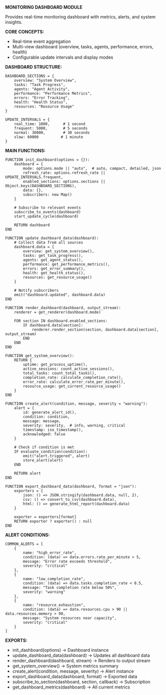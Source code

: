 **MONITORING DASHBOARD MODULE**

Provides real-time monitoring dashboard with metrics, alerts, and system insights.

**CORE CONCEPTS:**
- Real-time event aggregation
- Multi-view dashboard (overview, tasks, agents, performance, errors, health)
- Configurable update intervals and display modes

**DASHBOARD STRUCTURE:**
```
DASHBOARD_SECTIONS = {
    overview: "System Overview",
    tasks: "Task Progress", 
    agents: "Agent Activity",
    performance: "Performance Metrics",
    errors: "Error Tracking",
    health: "Health Status",
    resources: "Resource Usage"
}

UPDATE_INTERVALS = {
    real_time: 1000,      # 1 second
    frequent: 5000,       # 5 seconds
    normal: 30000,        # 30 seconds
    slow: 60000          # 1 minute
}
```

**MAIN FUNCTIONS:**

```
FUNCTION init_dashboard(options = {}):
    dashboard = {
        mode: options.mode || "auto",  # auto, compact, detailed, json
        refresh_rate: options.refresh_rate || UPDATE_INTERVALS.frequent,
        enabled_sections: options.sections || Object.keys(DASHBOARD_SECTIONS),
        data: {},
        subscribers: new Map()
    }
    
    # Subscribe to relevant events
    subscribe_to_events(dashboard)
    start_update_cycle(dashboard)
    
    RETURN dashboard
END

FUNCTION update_dashboard_data(dashboard):
    # Collect data from all sources
    dashboard.data = {
        overview: get_system_overview(),
        tasks: get_task_progress(),
        agents: get_agent_status(),
        performance: get_performance_metrics(),
        errors: get_error_summary(),
        health: get_health_status(),
        resources: get_resource_usage()
    }
    
    # Notify subscribers
    emit("dashboard.updated", dashboard.data)
END

FUNCTION render_dashboard(dashboard, output_stream):
    renderer = get_renderer(dashboard.mode)
    
    FOR section IN dashboard.enabled_sections:
        IF dashboard.data[section]:
            renderer.render_section(section, dashboard.data[section], output_stream)
        END
    END
END

FUNCTION get_system_overview():
    RETURN {
        uptime: get_process_uptime(),
        active_sessions: count_active_sessions(),
        total_tasks: count_total_tasks(),
        completion_rate: calculate_completion_rate(),
        error_rate: calculate_error_rate_per_minute(),
        resource_usage: get_current_resource_usage()
    }
END

FUNCTION create_alert(condition, message, severity = "warning"):
    alert = {
        id: generate_alert_id(),
        condition: condition,
        message: message,
        severity: severity,  # info, warning, critical
        timestamp: iso_timestamp(),
        acknowledged: false
    }
    
    # Check if condition is met
    IF evaluate_condition(condition):
        emit("alert.triggered", alert)
        store_alert(alert)
    END
    
    RETURN alert
END

FUNCTION export_dashboard_data(dashboard, format = "json"):
    exporters = {
        json: () => JSON.stringify(dashboard.data, null, 2),
        csv: () => convert_to_csv(dashboard.data),
        html: () => generate_html_report(dashboard.data)
    }
    
    exporter = exporters[format]
    RETURN exporter ? exporter() : null
END
```

**ALERT CONDITIONS:**
```
COMMON_ALERTS = [
    {
        name: "high_error_rate",
        condition: (data) => data.errors.rate_per_minute > 5,
        message: "Error rate exceeds threshold",
        severity: "critical"
    },
    {
        name: "low_completion_rate", 
        condition: (data) => data.tasks.completion_rate < 0.5,
        message: "Task completion rate below 50%",
        severity: "warning"
    },
    {
        name: "resource_exhaustion",
        condition: (data) => data.resources.cpu > 90 || data.resources.memory > 90,
        message: "System resources near capacity",
        severity: "critical"
    }
]
```

**EXPORTS:**
- init_dashboard(options) -> Dashboard instance
- update_dashboard_data(dashboard) -> Updates all dashboard data
- render_dashboard(dashboard, stream) -> Renders to output stream
- get_system_overview() -> System metrics summary
- create_alert(condition, message, severity) -> Alert instance
- export_dashboard_data(dashboard, format) -> Exported data
- subscribe_to_section(dashboard, section, callback) -> Subscription
- get_dashboard_metrics(dashboard) -> All current metrics
